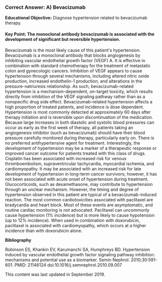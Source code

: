 
### Correct Answer: A) Bevacizumab 

**Educational Objective:** Diagnose hypertension related to bevacizumab therapy.

#### **Key Point:** The monoclonal antibody bevacizumab is associated with the development of significant but reversible hypertension.

Bevacizumab is the most likely cause of this patient's hypertension. Bevacizumab is a monoclonal antibody that blocks angiogenesis by inhibiting vascular endothelial growth factor (VEGF) A. It is effective in combination with standard chemotherapy for the treatment of metastatic colon and gynecologic cancers. Inhibition of VEGF appears to cause hypertension through several mechanisms, including altered nitric oxide production, increased endothelin-1 production, and alterations in the pressure-natriuresis relationship. As such, bevacizumab-related hypertension is a mechanism-dependent, on-target toxicity, which results directly from inhibition of the VEGF signaling pathway rather than as a nonspecific drug side effect. Bevacizumab-related hypertension affects a high proportion of treated patients, and incidence is dose dependent. Hypertension is most commonly detected at approximately 60 days after therapy initiation and is reversible upon discontinuation of the medication. Because large increases in both diastolic and systolic blood pressures can occur as early as the first week of therapy, all patients taking an angiogenesis inhibitor (such as bevacizumab) should have their blood pressure carefully monitored during therapy, particularly early on. There is no preferred antihypertensive agent for treatment. Interestingly, the development of hypertension may be a marker of a therapeutic response or improved cancer outcome for patients treated with this class of drugs.
Cisplatin has been associated with increased risk for venous thromboembolism, supraventricular tachycardia, myocardial ischemia, and cardiomyopathy. It may be associated with an increased risk for late development of hypertension in long-term cancer survivors; however, it has not been associated with acute onset of hypertension during treatment.
Glucocorticoids, such as dexamethasone, may contribute to hypertension through an unclear mechanism. However, the timing and degree of hypertension observed in this patient are typical of a bevacizumab-induced reaction.
The most common cardiotoxicities associated with paclitaxel are bradycardia and heart block. Most of these events are asymptomatic, and routine cardiac monitoring is not advocated. Paclitaxel can uncommonly cause hypertension (1% incidence) but is more likely to cause hypotension (up to 12% incidence). When used in combination with doxorubicin, paclitaxel is associated with cardiomyopathy, which occurs at a higher incidence than with doxorubicin alone.

**Bibliography**

Robinson ES, Khankin EV, Karumanchi SA, Humphreys BD. Hypertension induced by vascular endothelial growth factor signaling pathway inhibition: mechanisms and potential use as a biomarker. Semin Nephrol. 2010;30:591-601. PMID: 21146124 doi:10.1016/j.semnephrol.2010.09.007

This content was last updated in September 2019.